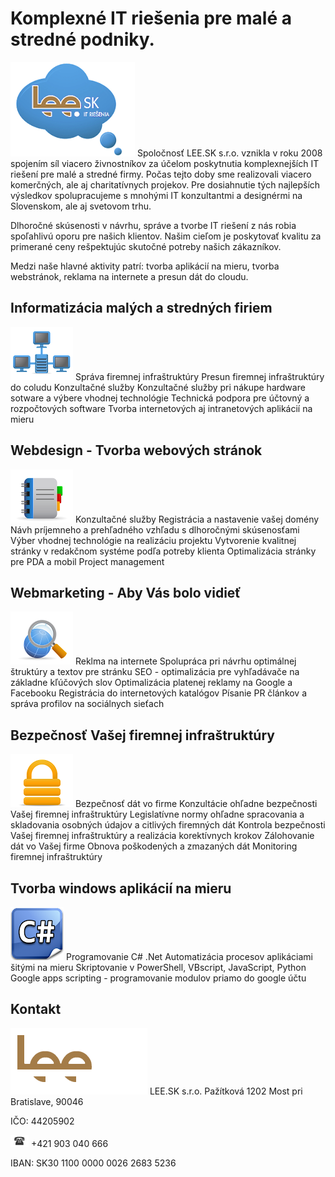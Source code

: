 
# Komplexné IT riešenia pre malé a stredné podniky.
![LEE SK IT riesenia](/images/LEElogo.png)
Spoločnosť LEE.SK s.r.o. vznikla v roku 2008 spojením síl viacero živnostníkov za účelom poskytnutia komplexnejších IT riešení pre malé a stredné firmy. Počas tejto doby sme realizovali viacero komerčných, ale aj charitatívnych projekov. Pre dosiahnutie tých najlepších výsledkov spolupracujeme s mnohými IT konzultantmi a designérmi na Slovenskom, ale aj svetovom trhu.

Dlhoročné skúsenosti v návrhu, správe a tvorbe IT riešení z nás robia spoľahlivú oporu pre našich klientov. Našim cieľom je poskytovať kvalitu za primerané ceny rešpektujúc skutočné potreby našich zákazníkov.

Medzi naše hlavné aktivity patrí: tvorba aplikácií na mieru, tvorba webstránok, reklama na internete a presun dát do cloudu.

## Informatizácia malých a stredných firiem
![Informatizácia](/images/icon-server.png)
Správa firemnej infraštruktúry
Presun firemnej infraštruktúry do coludu 
Konzultačné služby
Konzultačné služby pri nákupe hardware sotware a výbere vhodnej technológie 
Technická podpora pre účtovný a rozpočtových software
Tvorba internetových aj intranetových aplikácií na mieru

## Webdesign - Tvorba webových stránok
![Webdesign](/images/icon-bookmarks.png)
Konzultačné služby
Registrácia a nastavenie vašej domény
Návh príjemneho a prehľadného vzhľadu s dlhoročnými skúsenosťami 
Výber vhodnej technológie na realizáciu projektu
Vytvorenie kvalitnej stránky v redakčnom systéme podľa potreby klienta 
Optimalizácia stránky pre PDA a mobil
Project management

## Webmarketing - Aby Vás bolo vidieť
![Webmarketing](/images/icon-search.png)
Reklma na internete
Spolupráca pri návrhu optimálnej štruktúry a textov pre stránku 
SEO - optimalizácia pre vyhľadávače na základne kľúčových slov 
Optimalizácia platenej reklamy na Google a Facebooku
Registrácia do internetových katalógov
Písanie PR článkov a správa profilov na sociálnych sieťach

## Bezpečnosť Vašej firemnej infraštruktúry
![Webdesign](/images/icon-security.png)
Bezpečnosť dát vo firme
Konzultácie ohľadne bezpečnosti Vašej firemnej infraštruktúry
Legislatívne normy ohľadne spracovania a skladovania osobných údajov a citlivých firemných dát
Kontrola bezpečnosti Vašej firemnej infraštruktúry a realizácia korektívnych krokov
Zálohovanie dát vo Vašej firme
Obnova poškodených a zmazaných dát
Monitoring firemnej infraštruktúry

## Tvorba windows aplikácií na mieru
![Webdesign](/images/c-sharp.png)
Programovanie C# .Net
Automatizácia procesov aplikáciami šitými na mieru
Skriptovanie v PowerShell, VBscript, JavaScript, Python
Google apps scripting - programovanie modulov priamo do google účtu

## Kontakt
![Webdesign](/images/customLogo.gif)
LEE.SK s.r.o.
Pažítková 1202
Most pri Bratislave, 90046

IČO: 44205902

![Webdesign](/images/phone.png) +421 903 040 666

IBAN: SK30 1100 0000 0026 2683 5236
